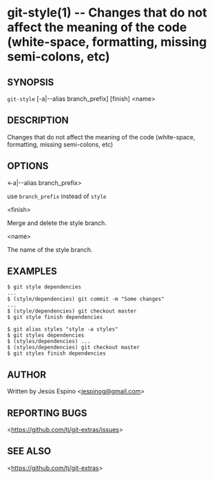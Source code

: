 git-style(1) -- Changes that do not affect the meaning of the code (white-space, formatting, missing semi-colons, etc)
=======================================

## SYNOPSIS

`git-style` [-a|--alias branch_prefix] [finish] &lt;name&gt;

## DESCRIPTION

  Changes that do not affect the meaning of the code (white-space, formatting, missing semi-colons, etc)

## OPTIONS

  &lt;-a|--alias branch_prefix&gt;

  use `branch_prefix` instead of `style`

  &lt;finish&gt;

  Merge and delete the style branch.

  &lt;name&gt;

  The name of the style branch.

## EXAMPLES

    $ git style dependencies
    ...
    $ (style/dependencies) git commit -m "Some changes"
    ...
    $ (style/dependencies) git checkout master
    $ git style finish dependencies

    $ git alias styles "style -a styles"
    $ git styles dependencies
    $ (styles/dependencies) ...
    $ (styles/dependencies) git checkout master
    $ git styles finish dependencies

## AUTHOR

Written by Jesús Espino &lt;<jespinog@gmail.com>&gt;

## REPORTING BUGS

&lt;<https://github.com/tj/git-extras/issues>&gt;

## SEE ALSO

&lt;<https://github.com/tj/git-extras>&gt;
